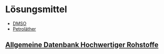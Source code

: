 # Lösungsmittel
- [DMSO](DMSO.md)
- [Petroläther](Petroläther.md)

## [Allgemeine Datenbank Hochwertiger Rohstoffe](../Datenbank%20Rohstoffe.md)